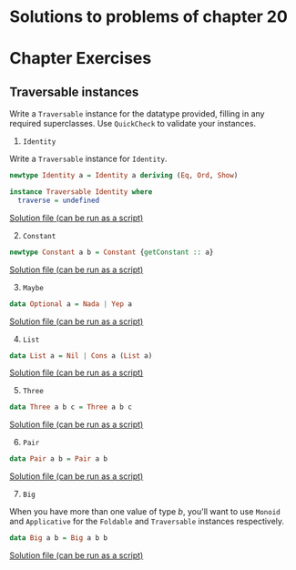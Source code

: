 # Solutions to problems of chapter 20
# Chapter Exercises

## Traversable instances

Write a `Traversable` instance for the datatype provided, filling in any required superclasses. Use `QuickCheck` to validate your instances.

1. `Identity`

Write a `Traversable` instance for `Identity`.
```hs
newtype Identity a = Identity a deriving (Eq, Ord, Show)

instance Traversable Identity where
  traverse = undefined
```
[Solution file (can be run as a script)](exercise.files/identityTraversable.hs)

2. `Constant`

```hs
newtype Constant a b = Constant {getConstant :: a}
```
[Solution file (can be run as a script)](exercise.files/constantTraversable.hs)

3. `Maybe`

```hs
data Optional a = Nada | Yep a
```
[Solution file (can be run as a script)](exercise.files/optionalTraversable.hs)

4. `List`

```hs
data List a = Nil | Cons a (List a)
```
[Solution file (can be run as a script)](exercise.files/listTraversal.hs)

5. `Three`

```hs
data Three a b c = Three a b c
```
[Solution file (can be run as a script)](exercise.files/threeTraversal.hs)

6. `Pair`

```hs
data Pair a b = Pair a b
```
[Solution file (can be run as a script)](exercise.files/pairTraversable.hs)

7. `Big`

When you have more than one value of type _b_, you'll want to use `Monoid` and `Applicative` for the `Foldable` and `Traversable` instances respectively.

```hs
data Big a b = Big a b b
```
[Solution file (can be run as a script)](exercise.files/bigTraversal.hs)
